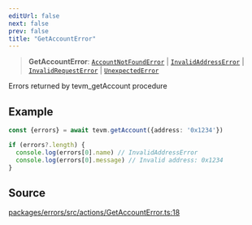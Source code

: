 ```yaml
---
editUrl: false
next: false
prev: false
title: "GetAccountError"
---
```


> **GetAccountError**: [`AccountNotFoundError`](/reference/tevm/errors/type-aliases/accountnotfounderror/) \| [`InvalidAddressError`](/reference/tevm/errors/type-aliases/invalidaddresserror/) \| [`InvalidRequestError`](/reference/tevm/errors/type-aliases/invalidrequesterror/) \| [`UnexpectedError`](/reference/tevm/errors/type-aliases/unexpectederror/)

Errors returned by tevm_getAccount procedure

## Example

```ts
const {errors} = await tevm.getAccount({address: '0x1234'})

if (errors?.length) {
  console.log(errors[0].name) // InvalidAddressError
  console.log(errors[0].message) // Invalid address: 0x1234
}
```

## Source

[packages/errors/src/actions/GetAccountError.ts:18](https://github.com/evmts/tevm-monorepo/blob/main/packages/errors/src/actions/GetAccountError.ts#L18)
